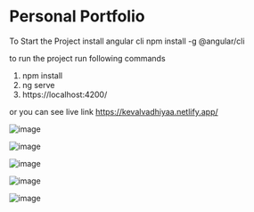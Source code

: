 # Personal Portfolio

To Start the Project install angular cli
npm install -g @angular/cli

to run the project run following commands
1. npm install 
2. ng serve
3. https://localhost:4200/

or you can see live link
https://kevalvadhiyaa.netlify.app/

![image](https://user-images.githubusercontent.com/62419921/200187899-34443e67-7437-4e2b-aea2-01c4753fe61e.png)

![image](https://user-images.githubusercontent.com/62419921/200187921-95b844da-4426-4582-9522-2a42b429e30d.png)

![image](https://user-images.githubusercontent.com/62419921/200187936-7f824a28-c2d9-46ef-b6bc-59aa99219e4f.png)

![image](https://user-images.githubusercontent.com/62419921/200187953-f8718cc1-9a32-4d03-849e-5f3816252f99.png)

![image](https://user-images.githubusercontent.com/62419921/200188002-0e47e5d2-b1c3-4eda-abc0-b800d702099d.png)



